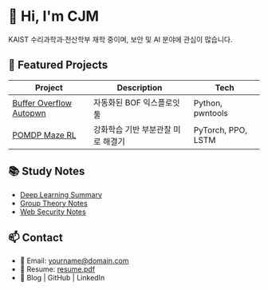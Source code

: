 # 👋 Hi, I'm CJM

KAIST 수리과학과·전산학부 재학 중이며, 보안 및 AI 분야에 관심이 많습니다.

## 🧭 Featured Projects

| Project | Description | Tech |
|--------|-------------|------|
| [Buffer Overflow Autopwn](projects/buffer-overflow-autopwn.md) | 자동화된 BOF 익스플로잇 툴 | Python, pwntools |
| [POMDP Maze RL](projects/pomdp-maze-rl.md) | 강화학습 기반 부분관찰 미로 해결기 | PyTorch, PPO, LSTM |

## 📚 Study Notes

- [Deep Learning Summary](notes/deep-learning-summary.md)  
- [Group Theory Notes](notes/group-theory-notes.md)  
- [Web Security Notes](notes/web-security-notes.md)

## 📫 Contact

- 📧 Email: yourname@domain.com  
- 💼 Resume: [resume.pdf](resume.pdf)  
- 📝 Blog | GitHub | LinkedIn
